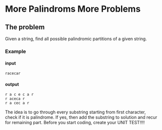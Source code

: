 # More Palindroms More Problems

## The problem

Given a string, find all possible palindromic partitions of a given string.

### Example

#### input 
```
racecar
```

#### output
```
r a c e c a r
r aceca r
r a cec a r

```

The idea is to go through every substring starting from first character, check if it is palindrome. If yes, then add the substring to solution and recur for remaining part. Before you start coding, create your UNIT TEST!!!!